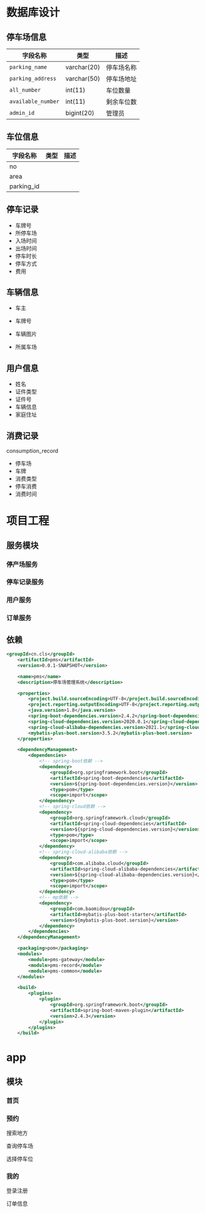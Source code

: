 # 数据库设计

## 停车场信息

| 字段名称           | 类型        | 描述       |
| ------------------ | ----------- | ---------- |
| `parking_name`     | varchar(20) | 停车场名称 |
| `parking_address`  | varchar(50) | 停车场地址 |
| `all_number`       | int(11)     | 车位数量   |
| `available_number` | int(11)     | 剩余车位数 |
| `admin_id`         | bigint(20)  | 管理员     |

## 车位信息

| 字段名称   | 类型 | 描述 |
| ---------- | ---- | ---- |
| no         |      |      |
| area       |      |      |
| parking_id |      |      |



## 停车记录

- 车牌号
- 所停车场
- 入场时间
- 出场时间
- 停车时长
- 停车方式
- 费用

## 车辆信息

- 车主

- 车牌号
- 车辆图片
- 所属车场

## 用户信息

- 姓名
- 证件类型
- 证件号
- 车辆信息
- 家庭住址

## 消费记录

consumption_record

- 停车场
- 车牌
- 消费类型
- 停车消费
- 消费时间



# 项目工程

## 服务模块

### 停产场服务

### 停车记录服务

### 用户服务

### 订单服务

## 依赖

```xml
<groupId>cn.cls</groupId>
    <artifactId>pms</artifactId>
    <version>0.0.1-SNAPSHOT</version>

    <name>pms</name>
    <description>停车场管理系统</description>

    <properties>
        <project.build.sourceEncoding>UTF-8</project.build.sourceEncoding>
        <project.reporting.outputEncoding>UTF-8</project.reporting.outputEncoding>
        <java.version>1.8</java.version>
        <spring-boot-dependencies.version>2.4.2</spring-boot-dependencies.version>
        <spring-cloud-dependencies.version>2020.0.1</spring-cloud-dependencies.version>
        <spring-cloud-alibaba-dependencies.version>2021.1</spring-cloud-alibaba-dependencies.version>
        <mybatis-plus-boot.sersion>3.5.2</mybatis-plus-boot.sersion>
    </properties>

    <dependencyManagement>
        <dependencies>
            <!-- spring-boot依赖 -->
            <dependency>
                <groupId>org.springframework.boot</groupId>
                <artifactId>spring-boot-dependencies</artifactId>
                <version>${spring-boot-dependencies.version}</version>
                <type>pom</type>
                <scope>import</scope>
            </dependency>
            <!-- spring-cloud依赖 -->
            <dependency>
                <groupId>org.springframework.cloud</groupId>
                <artifactId>spring-cloud-dependencies</artifactId>
                <version>${spring-cloud-dependencies.version}</version>
                <type>pom</type>
                <scope>import</scope>
            </dependency>
            <!-- spring-cloud-alibaba依赖 -->
            <dependency>
                <groupId>com.alibaba.cloud</groupId>
                <artifactId>spring-cloud-alibaba-dependencies</artifactId>
                <version>${spring-cloud-alibaba-dependencies.version}</version>
                <type>pom</type>
                <scope>import</scope>
            </dependency>
            <!-- mp依赖 -->
            <dependency>
                <groupId>com.baomidou</groupId>
                <artifactId>mybatis-plus-boot-starter</artifactId>
                <version>${mybatis-plus-boot.sersion}</version>
            </dependency>
        </dependencies>
    </dependencyManagement>

    <packaging>pom</packaging>
    <modules>
        <module>pms-gateway</module>
        <module>pms-record</module>
        <module>pms-common</module>
    </modules>

    <build>
        <plugins>
            <plugin>
                <groupId>org.springframework.boot</groupId>
                <artifactId>spring-boot-maven-plugin</artifactId>
                <version>2.4.3</version>
            </plugin>
        </plugins>
    </build>
```

# app

## 模块

### 首页

### 预约

搜索地方

查询停车场

选择停车位

### 我的

登录注册

订单信息
